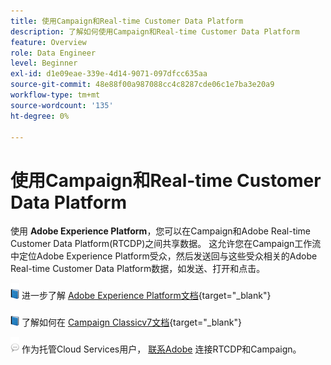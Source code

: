 ```yaml
---
title: 使用Campaign和Real-time Customer Data Platform
description: 了解如何使用Campaign和Real-time Customer Data Platform
feature: Overview
role: Data Engineer
level: Beginner
exl-id: d1e09eae-339e-4d14-9071-097dfcc635aa
source-git-commit: 48e88f00a987088cc4c8287cde06c1e7ba3e20a9
workflow-type: tm+mt
source-wordcount: '135'
ht-degree: 0%

---
```


# 使用Campaign和Real-time Customer Data Platform

使用 **Adobe Experience Platform**，您可以在Campaign和Adobe Real-time Customer Data Platform(RTCDP)之间共享数据。 这允许您在Campaign工作流中定位Adobe Experience Platform受众，然后发送回与这些受众相关的Adobe Real-time Customer Data Platform数据，如发送、打开和点击。

![](../assets/do-not-localize/book.png) 进一步了解 [Adobe Experience Platform文档](https://experienceleague.adobe.com/docs/experience-platform/rtcdp/overview.html?lang=en){target=&quot;_blank&quot;}

![](../assets/do-not-localize/book.png) 了解如何在 [Campaign Classicv7文档](https://experienceleague.adobe.com/docs/campaign-classic/using/integrating-with-adobe-experience-cloud/aep-sources-destinations/get-started-sources-destinations.html?lang=en#integrating-with-adobe-experience-cloud){target=&quot;_blank&quot;}

![](../assets/do-not-localize/speech.png)  作为托管Cloud Services用户， [联系Adobe](../start/campaign-faq.md#support) 连接RTCDP和Campaign。
